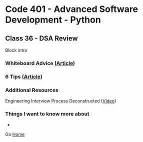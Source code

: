 # Code 401 - Advanced Software Development - Python

## Class 36 - DSA Review

Block intro

<!-- > An investment in knowledge pays the best interest. –  Benjamin Franklin -->


### Whiteboard Advice ([Article](https://hackernoon.com/the-best-whiteboard-interview-advice-i-ever-received-3ebbfa72e4a))


### 6 Tips ([Article](https://medium.com/@steve_45636/6-tips-to-ace-a-whiteboard-programming-interview-f06c1b378bc6))


### Additional Resources



Engineering Interview Process Deconstructed ([Video](https://www.youtube.com/watch?v=KdXAUst8bdo))


### Things I want to know more about

* 

Go [Home](index.md)